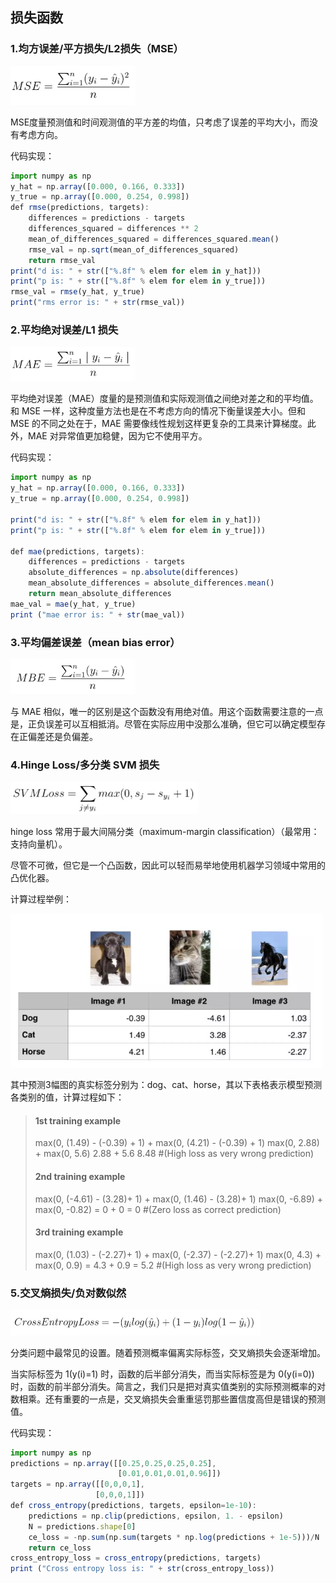 ## 损失函数

### 1.均方误差/平方损失/L2损失（MSE）

<img src="https://github.com/jm199504/Other-Notes/blob/master/Loss-Function/images/1.png" width="200">

MSE度量预测值和时间观测值的平方差的均值，只考虑了误差的平均大小，而没有考虑方向。

代码实现：

```javascript
import numpy as np
y_hat = np.array([0.000, 0.166, 0.333])
y_true = np.array([0.000, 0.254, 0.998])
def rmse(predictions, targets):
    differences = predictions - targets
    differences_squared = differences ** 2
    mean_of_differences_squared = differences_squared.mean()
    rmse_val = np.sqrt(mean_of_differences_squared)
    return rmse_val
print("d is: " + str(["%.8f" % elem for elem in y_hat]))
print("p is: " + str(["%.8f" % elem for elem in y_true]))
rmse_val = rmse(y_hat, y_true)
print("rms error is: " + str(rmse_val))
```

### 2.平均绝对误差/L1 损失

<img src="https://github.com/jm199504/Other-Notes/blob/master/Loss-Function/images/2.png" width="200">

平均绝对误差（MAE）度量的是预测值和实际观测值之间绝对差之和的平均值。和 MSE 一样，这种度量方法也是在不考虑方向的情况下衡量误差大小。但和 MSE 的不同之处在于，MAE 需要像线性规划这样更复杂的工具来计算梯度。此外，MAE 对异常值更加稳健，因为它不使用平方。

代码实现：

```javascript
import numpy as np
y_hat = np.array([0.000, 0.166, 0.333])
y_true = np.array([0.000, 0.254, 0.998])

print("d is: " + str(["%.8f" % elem for elem in y_hat]))
print("p is: " + str(["%.8f" % elem for elem in y_true]))

def mae(predictions, targets):
    differences = predictions - targets
    absolute_differences = np.absolute(differences)
    mean_absolute_differences = absolute_differences.mean()
    return mean_absolute_differences
mae_val = mae(y_hat, y_true)
print ("mae error is: " + str(mae_val))
```

### 3.平均偏差误差（mean bias error）

<img src="https://github.com/jm199504/Other-Notes/blob/master/Loss-Function/images/3.png" width="200">

与 MAE 相似，唯一的区别是这个函数没有用绝对值。用这个函数需要注意的一点是，正负误差可以互相抵消。尽管在实际应用中没那么准确，但它可以确定模型存在正偏差还是负偏差。

### 4.Hinge Loss/多分类 SVM 损失

<img src="https://github.com/jm199504/Other-Notes/blob/master/Loss-Function/images/4.png" width="300">

hinge loss 常用于最大间隔分类（maximum-margin classification）（最常用：支持向量机）。

尽管不可微，但它是一个凸函数，因此可以轻而易举地使用机器学习领域中常用的凸优化器。

计算过程举例：

<img src="https://github.com/jm199504/Other-Notes/blob/master/Loss-Function/images/5.png" width="500">

其中预测3幅图的真实标签分别为：dog、cat、horse，其以下表格表示模型预测各类别的值，计算过程如下：

> #### 1st training example
>
> max(0, (1.49) - (-0.39) + 1) + max(0, (4.21) - (-0.39) + 1)
> max(0, 2.88) + max(0, 5.6)
> 2.88 + 5.6
> 8.48 #(High loss as very wrong prediction)
>
> #### 2nd training example
>
> max(0, (-4.61) - (3.28)+ 1) + max(0, (1.46) - (3.28)+ 1)
> max(0, -6.89) + max(0, -0.82)
> = 0 + 0
> = 0 #(Zero loss as correct prediction)
>
> #### 3rd training example
>
> max(0, (1.03) - (-2.27)+ 1) + max(0, (-2.37) - (-2.27)+ 1)
> max(0, 4.3) + max(0, 0.9)
> = 4.3 + 0.9
> = 5.2 #(High loss as very wrong prediction)

### 5.交叉熵损失/负对数似然

<img src="https://github.com/jm199504/Other-Notes/blob/master/Loss-Function/images/6.png" width="400">

分类问题中最常见的设置。随着预测概率偏离实际标签，交叉熵损失会逐渐增加。

当实际标签为 1(y(i)=1) 时，函数的后半部分消失，而当实际标签是为 0(y(i=0)) 时，函数的前半部分消失。简言之，我们只是把对真实值类别的实际预测概率的对数相乘。还有重要的一点是，交叉熵损失会重重惩罚那些置信度高但是错误的预测值。

代码实现：

```javascript
import numpy as np
predictions = np.array([[0.25,0.25,0.25,0.25],
                        [0.01,0.01,0.01,0.96]])
targets = np.array([[0,0,0,1],
                   [0,0,0,1]])
def cross_entropy(predictions, targets, epsilon=1e-10):
    predictions = np.clip(predictions, epsilon, 1. - epsilon)
    N = predictions.shape[0]
    ce_loss = -np.sum(np.sum(targets * np.log(predictions + 1e-5)))/N
    return ce_loss
cross_entropy_loss = cross_entropy(predictions, targets)
print ("Cross entropy loss is: " + str(cross_entropy_loss))
```
